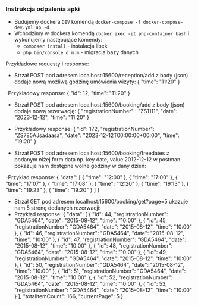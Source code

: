 ### Instrukcja odpalenia apki

- Budujemy dockera `DEV` komendą `docker-compose -f docker-compose-dev.yml up -d`
- Wchodzimy w dockera komendą `docker exec -it php-container bash` i wykonujemy następujące komendy:
    * `composer install` - instalacja libek
    * `php bin/console d:m:m` - migracja bazy danych

Przykładowe requesty i response:
- Strzał POST pod adresem localhost:15600/reception/add z body (json) dodaje nową możliwą godzinę umówienia wizyty:
{
    "time": "11:20"
}

-Przykładowy response:
{
    "id": 12,
    "time": "11:20"
}

- Strzał POST pod adresem localhost:15600/booking/add z body (json) dodaje nową rezerwację:
{
    "registrationNumber" : "ZS1111",
    "date": "2023-12-12",
    "time": "11:20"
}
- Przykładowy response:
{
    "id": 172,
    "registrationNumber": "ZS785AJsadaasa",
    "date": "2023-12-12T00:00:00+00:00",
    "time": "19:20"
}

- Strzał POST pod adresem localhost:15600/booking/freedates z podanym niżej form data np. key date, value 2012-12-12 w postman pokazuje nam dostępne wolne godziny w dany dzień:

-Przykład response:
{
    "data": [
        {
            "time": "12:00"
        },
        {
            "time": "17:00"
        },
        {
            "time": "17:07"
        },
        {
            "time": "17:08"
        },
        {
            "time": "12:20"
        },
        {
            "time": "19:13"
        },
        {
            "time": "19:23"
        },
        {
            "time": "19:20"
        }
    ]
}

- Strzał GET pod adresem localhost:15600/booking/get?page=5 ukazuje nam 5 stronę dodanych rezerwacji:
- Przykład response:
{
    "data": [
        {
            "id": 44,
            "registrationNumber": "GDA5464",
            "date": "2015-08-12",
            "time": "10:00"
        },
        {
            "id": 45,
            "registrationNumber": "GDA5464",
            "date": "2015-08-12",
            "time": "10:00"
        },
        {
            "id": 46,
            "registrationNumber": "GDA5464",
            "date": "2015-08-12",
            "time": "10:00"
        },
        {
            "id": 47,
            "registrationNumber": "GDA5464",
            "date": "2015-08-12",
            "time": "10:00"
        },
        {
            "id": 48,
            "registrationNumber": "GDA5464",
            "date": "2015-08-12",
            "time": "10:00"
        },
        {
            "id": 49,
            "registrationNumber": "GDA5464",
            "date": "2015-08-12",
            "time": "10:00"
        },
        {
            "id": 50,
            "registrationNumber": "GDA5464",
            "date": "2015-08-12",
            "time": "10:00"
        },
        {
            "id": 51,
            "registrationNumber": "GDA5464",
            "date": "2015-08-12",
            "time": "10:00"
        },
        {
            "id": 52,
            "registrationNumber": "GDA5464",
            "date": "2015-08-12",
            "time": "10:00"
        },
        {
            "id": 53,
            "registrationNumber": "GDA5464",
            "date": "2015-08-12",
            "time": "10:00"
        }
    ],
    "totalItemCount": 166,
    "currentPage": 5
}
